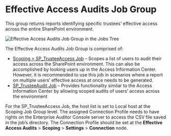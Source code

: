 # Effective Access Audits Job Group

This group returns reports identifying specific trustees’ effective access across the entire
SharePoint environment.

![Effective Access Audits Job Group in the Jobs Tree](/img/product_docs/accessanalyzer/11.6/solutions/sharepoint/effectiveaccessaudits/jobstree.webp)

The Effective Access Audits Job Group is comprised of:

- [Scoping > SP_TrusteeAccess Job](/docs/accessanalyzer/11.6/solutions/sharepoint/effectiveaccessaudits/sp_trusteeaccess.md)
  – Scopes a list of users to audit their access across the SharePoint environment. This can also be
  accomplished by looking users up in the Access Information Center. However, it is recommended to
  use this job in scenarios where a report on multiple users’ effective access at once needs to be
  generated.
- [SP_TrusteeAudit Job](/docs/accessanalyzer/11.6/solutions/sharepoint/effectiveaccessaudits/sp_trusteeaudit.md)
  – Provides functionality similar to the Access Information Center by allowing scoped audits of
  users’ access across the environment

For the SP_TrusteeAccess Job, the host list is set to Local host at the Scoping Job Group level. The
assigned Connection Profile needs to have rights on the Enterprise Auditor Console server to access
the CSV file saved in the job’s directory. The Connection Profile should be set at the **Effective
Access Audits** > **Scoping** > **Settings** > **Connection** node.
